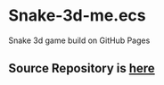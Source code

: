 # Snake-3d-me.ecs
Snake 3d game build on GitHub Pages

## Source Repository is [here](https://github.com/AlexanderKotof/snake-3d-me.ecs)
